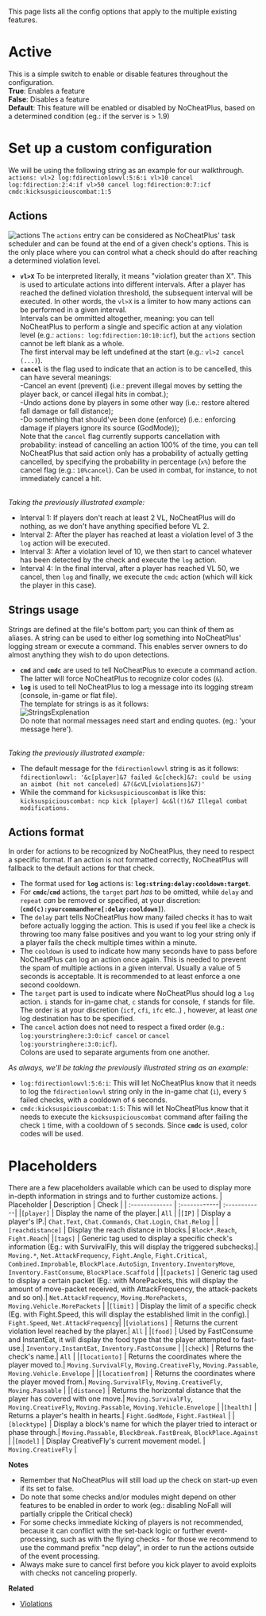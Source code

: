 This page lists all the config options that apply to the multiple existing features.  

# Active
This is a simple switch to enable or disable features throughout the configuration.  
**True**: Enables a feature  
**False**: Disables a feature 
<br>**Default**: This feature will be enabled or disabled by NoCheatPlus, based on a determined condition (eg.: if the server is > 1.9)</br>
 

# Set up a custom configuration
We will be using the following string as an example for our walkthrough.
<br>`actions: vl>2 log:fdirectionlowvl:5:6:i vl>10 cancel log:fdirection:2:4:if vl>50 cancel log:fdirection:0:7:icf cmdc:kicksuspiciouscombat:1:5`</br>

## Actions
![actions](https://github.com/Updated-NoCheatPlus/Docs/blob/master/Resources/actions.png)
The `actions` entry can be considered as NoCheatPlus' task scheduler and can be found at the end of a given check's options. This is the only place where you can control what a check should do after reaching a determined violation level.
* **`vl>X`** To be interpreted literally, it means "violation greater than X". This is used to articulate actions into different intervals. After a player has reached the defined violation threshold, the subsequent interval will be executed. In other words, the `vl>X` is a limiter to how many actions can be performed in a given interval.<br>
Intervals can be ommitted altogether, meaning: you can tell NoCheatPlus to perform a single and specific action at any violation level (e.g.: `actions: log:fdirection:10:10:icf`), but the `actions` section cannot be left blank as a whole.<br>
The first interval may be left undefined at the start (e.g.: `vl>2 cancel (...)`).<br>
* **`cancel`** is the flag used to indicate that an action is to be cancelled, this can have several meanings: 
<br>-Cancel an event (prevent) (i.e.: prevent illegal moves by setting the player back, or cancel illegal hits in combat.);
<br>-Undo actions done by players in some other way (i.e.: restore altered fall damage or fall distance);
<br>-Do something that should've been done (enforce) (i.e.: enforcing damage if players ignore its source (GodMode));
<br>Note that the `cancel` flag currently supports cancellation with probability: instead of cancelling an action 100% of the time, you can tell NoCheatPlus that said action only has a probability of actually getting cancelled, by specifying the probability in percentage (`x%`) before the cancel flag (e.g.: `10%cancel`). Can be used in combat, for instance, to not immediately cancel a hit.

<br>_Taking the previously illustrated example:_</br>
* Interval 1: If players don't reach at least 2 VL, NoCheatPlus will do nothing, as we don't have anything specified before VL 2. 
* Interval 2: After the player has reached at least a violation level of 3 the `log` action will be executed.
* Interval 3: After a violation level of 10, we then start to cancel whatever has been detected by the check and execute the `log` action.
* Interval 4: In the final interval, after a player has reached VL 50, we cancel, then `log` and finally, we execute the `cmdc` action (which will kick the player in this case).

## Strings usage
Strings are defined at the file's bottom part; you can think of them as aliases.
A string can be used to either log something into NoCheatPlus' logging stream or execute a command. This enables server owners to do almost anything they wish to do upon detections.
* **`cmd`** and **`cmdc`** are used to tell NoCheatPlus to execute a command action. The latter will force NoCheatPlus to recognize color codes (`&`).
* **`log`** is used to tell NoCheatPlus to log a message into its logging stream (console, in-game or flat file).
<br>The template for strings is as it follows:</br> 
![StringsExplenation](https://github.com/Updated-NoCheatPlus/Docs/blob/master/Resources/StringsExplenation.gif)
<br>Do note that normal messages need start and ending quotes. (eg.: 'your message here').<br>

<br>_Taking the previously illustrated example:_</br>
* The default message for the `fdirectionlowvl` string is as it follows:
<br>`fdirectionlowvl: '&c[player]&7 failed &c[check]&7: could be using an aimbot (hit not canceled) &7(&cVL[violations]&7)'`</br>
* While the command for `kicksuspiciouscombat` is like this:
<br>`kicksuspiciouscombat: ncp kick [player] &c&l(!)&7 Illegal combat modifications.`</br>

## Actions format
In order for actions to be recognized by NoCheatPlus, they need to respect a specific format. If an action is not formatted correctly, NoCheatPlus will fallback to the default actions for that check.
* The format used for **`log`** actions is: **`log:string:delay:cooldown:target`**.
* For **`cmdc`**/**`cmd`** actions, the `target` part _has_ to be omitted, while `delay` and `repeat` _can_ be removed or specified, at your discretion: (**`cmd(c):yourcommandhere[:delay:cooldown]`**).
* The `delay` part tells NoCheatPlus how many failed checks it has to wait before actually logging the action. This is used if you feel like a check is throwing too many false positives and you want to log your string only if a player fails the check multiple times within a minute. 
* The `cooldown` is used to indicate how many seconds have to pass before NoCheatPlus can log an action once again. This is needed to prevent the spam of multiple actions in a given interval. Usually a value of 5 seconds is acceptable. It is recommended to at least enforce a one second cooldown.
* The `target` part is used to indicate where NoCheatPlus should log a `log` action. `i` stands for in-game chat, `c` stands for console, `f` stands for file. The order is at your discretion (`icf`, `cfi`, `ifc` etc..) , however, at least _one_ log destination has to be specified.
* The `cancel` action does not need to respect a fixed order (e.g.: `log:yourstringhere:3:0:icf cancel` or `cancel log:yourstringhere:3:0:icf`).
<br>Colons are used to separate arguments from one another.</br>

_As always, we'll be taking the previously illustrated string as an example:_
* `log:fdirectionlowvl:5:6:i`: This will let NoCheatPlus know that it needs to log the `fdirectionlowvl` string only in the in-game chat (`i`), every `5` failed checks, with a cooldown of `6` seconds.
* `cmdc:kicksuspiciouscombat:1:5`: This will let NoCheatPlus know that it needs to execute the `kicksuspiciouscombat` command after failing the check `1` time, with a cooldown of `5` seconds. Since **`cmdc`** is used, color codes will be used.


# Placeholders
There are a few placeholders available which can be used to display more in-depth information in strings and to further customize actions.
| Placeholder    | Description  | Check |
| :------------- | :------------| :------------|
|`[player]` | Display the name of the player.| `All` |
|`[IP]` | Display a player's IP.| `Chat.Text`, `Chat.Commands`, `Chat.Login`, `Chat.Relog` |
|`[reachdistance]` | Display the reach distance in blocks.| `Block*.Reach`, `Fight.Reach`|
|`[tags]` | Generic tag used to display a specific check's information (Eg.: with SurvivalFly, this will display the triggered subchecks).| `Moving.*`, `Net.AttackFrequency`, `Fight.Angle`, `Fight.Critical`, `Combined.Improbable`, `BlockPlace.AutoSign`, `Inventory.InventoryMove`, `Inventory.FastConsume`, `BlockPlace.Scaffold` |
|`[packets]` | Generic tag used to display a certain packet (Eg.: with MorePackets, this will display the amount of move-packet received, with AttackFrequency, the attack-packets and so on).| `Net.AttackFrequency`, `Moving.MorePackets`, `Moving.Vehicle.MorePackets` | 
|`[limit]` | Display the limit of a specific check (Eg. with Fight.Speed, this will display the established limit in the config).| `Fight.Speed`, `Net.AttackFrequency`|
|`[violations]` | Returns the current violation level reached by the player.| `All` |
|`[food]` | Used by FastConsume and InstantEat, it will display the food type that the player attempted to fast-use.| `Inventory.InstantEat`, `Inventory.FastConsume` |
|`[check]` | Returns the check's name.| `All` |
|`[locationto]` | Returns the coordinates where the player moved to.| `Moving.SurvivalFly`, `Moving.CreativeFly`, `Moving.Passable`, `Moving.Vehicle.Envelope` |
|`[locationfrom]` | Returns the coordinates where the player moved from.| `Moving.SurvivalFly`, `Moving.CreativeFly`, `Moving.Passable` |
|`[distance]` | Returns the horizontal distance that the player has covered with one move.| `Moving.SurvivalFly`, `Moving.CreativeFly`, `Moving.Passable`, `Moving.Vehicle.Envelope` |
|`[health]` | Returns a player's health in hearts.| `Fight.GodMode`, `Fight.FastHeal` |
|`[blocktype]` | Display a block's name for which the player tried to interact or phase through.| `Moving.Passable`, `BlockBreak.FastBreak`, `BlockPlace.Against` |
|`[model]` | Display CreativeFly's current movement model. | `Moving.CreativeFly` |


**Notes**
* Remember that NoCheatPlus will still load up the check on start-up even if its set to false.  
* Do note that some checks and/or modules might depend on other features to be enabled in order to work (eg.: disabling NoFall will partially cripple the Critical check)
* For some checks immediate kicking of players is not recommended, because it can conflict with the set-back logic or further event-processing, such as with the flying checks - for those we recommend to use the command prefix "ncp delay", in order to run the actions outside of the event processing.
* Always make sure to cancel first before you kick player to avoid exploits with checks not canceling properly.

**Related**
* [Violations](https://github.com/Updated-NoCheatPlus/Docs/blob/master/Others/Backgrounds.md#violations)
